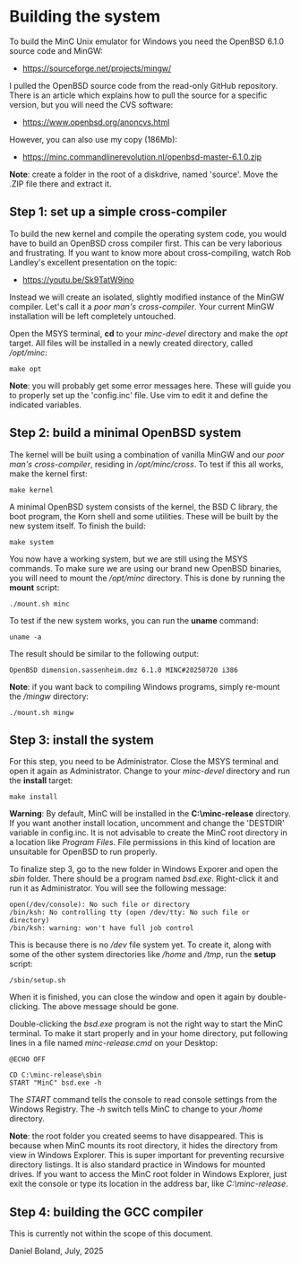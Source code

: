 # Building the system

To build the MinC Unix emulator for Windows you need the 
OpenBSD 6.1.0 source code and MinGW:

* https://sourceforge.net/projects/mingw/

I pulled the OpenBSD source code from the read-only GitHub 
repository. There is an article which explains how to pull 
the source for a specific version, but you will need the 
CVS software:

* https://www.openbsd.org/anoncvs.html

However, you can also use my copy (186Mb):

* https://minc.commandlinerevolution.nl/openbsd-master-6.1.0.zip

**Note**: create a folder in the root of a diskdrive, named 
'source'. Move the .ZIP file there and extract it.


## Step 1: set up a simple cross-compiler

To build the new kernel and compile the operating system code, 
you would have to build an OpenBSD cross compiler first. This 
can be very laborious and frustrating. If you want to know more 
about cross-compiling, watch Rob Landley's excellent presentation 
on the topic:

* https://youtu.be/Sk9TatW9ino

Instead we will create an isolated, slightly modified instance 
of the MinGW compiler. Let's call it a *poor man's cross-compiler*. 
Your current MinGW installation will be left completely 
untouched.

Open the MSYS terminal, **cd** to your *minc-devel* directory 
and make the *opt* target. All files will be installed in a 
newly created directory, called */opt/minc*:

	make opt

**Note**: you will probably get some error messages here. These 
will guide you to properly set up the 'config.inc' file. Use 
vim to edit it and define the indicated variables.


## Step 2: build a minimal OpenBSD system

The kernel will be built using a combination of vanilla MinGW 
and our *poor man's cross-compiler*, residing in */opt/minc/cross*. 
To test if this all works, make the kernel first:

	make kernel

A minimal OpenBSD system consists of the kernel, the BSD C 
library, the boot program, the Korn shell and some utilities. 
These will be built by the new system itself. To finish 
the build:

	make system

You now have a working system, but we are still using 
the MSYS commands. To make sure we are using our brand new 
OpenBSD binaries, you will need to mount the */opt/minc* 
directory. This is done by running the **mount** script:

	./mount.sh minc

To test if the new system works, you can run the **uname** 
command:

	uname -a

The result should be similar to the following output:

	OpenBSD dimension.sassenheim.dmz 6.1.0 MINC#20250720 i386

**Note**: if you want back to compiling Windows programs, simply 
re-mount the */mingw* directory:

	./mount.sh mingw


## Step 3: install the system

For this step, you need to be Administrator. Close the MSYS 
terminal and open it again as Administrator. Change to your 
*minc-devel* directory and run the **install** target:

	make install

**Warning**: By default, MinC will be installed in the 
**C:\minc-release** directory. If you want another install 
location, uncomment and change the 'DESTDIR' variable 
in config.inc. It is not advisable to create the MinC root 
directory in a location like *Program Files*. File permissions 
in this kind of location are unsuitable for OpenBSD to run 
properly.

To finalize step 3, go to the new folder in Windows Exporer and 
open the *sbin* folder. There should be a program named *bsd.exe*.
Right-click it and run it as Administrator. You will see the 
following message:

	open(/dev/console): No such file or directory
	/bin/ksh: No controlling tty (open /dev/tty: No such file or directory)
	/bin/ksh: warning: won't have full job control

This is because there is no */dev* file system yet. To create it,
along with some of the other system directories like */home* and 
*/tmp*, run the **setup** script:

	/sbin/setup.sh

When it is finished, you can close the window and open it again 
by double-clicking. The above message should be gone.

Double-clicking the *bsd.exe* program is not the right way to 
start the MinC terminal. To make it start properly and in your 
home directory, put following lines in a file named 
*minc-release.cmd* on your Desktop:

	@ECHO OFF
	
	CD C:\minc-release\sbin
	START "MinC" bsd.exe -h

The *START* command tells the console to read console settings from
the Windows Registry. The *-h* switch tells MinC to change to 
your */home* directory.

**Note**: the root folder you created seems to have disappeared.
This is because when MinC mounts its root directory, it hides the 
directory from view in Windows Explorer. This is super important 
for preventing recursive directory listings. It is also standard 
practice in Windows for mounted drives. If you want to access 
the MinC root folder in Windows Explorer, just exit the console 
or type its location in the address bar, like *C:\minc-release*.

## Step 4: building the GCC compiler

This is currently not within the scope of this document.

Daniel Boland, July, 2025
